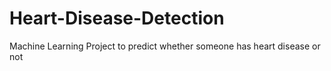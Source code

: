 # Heart-Disease-Detection
Machine Learning Project to predict whether someone has heart disease or not
